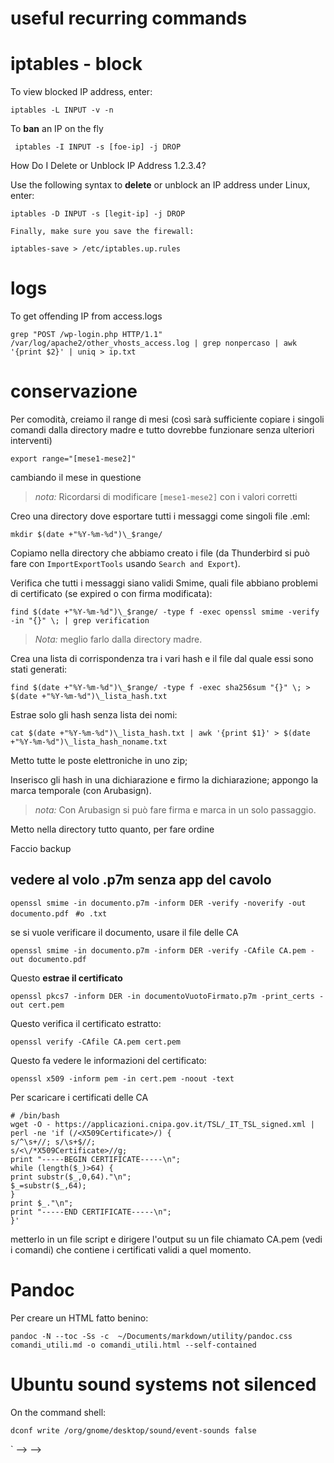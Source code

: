 # useful recurring commands


# iptables - block

To view blocked IP address, enter:

    iptables -L INPUT -v -n

To **ban** an IP on the fly

     iptables -I INPUT -s [foe-ip] -j DROP

How Do I Delete or Unblock IP Address 1.2.3.4?

Use the following syntax to **delete** or unblock an IP address under Linux, enter:

    iptables -D INPUT -s [legit-ip] -j DROP

    Finally, make sure you save the firewall:

    iptables-save > /etc/iptables.up.rules

# logs

To get offending IP from access.logs


    grep "POST /wp-login.php HTTP/1.1" /var/log/apache2/other_vhosts_access.log | grep nonpercaso | awk '{print $2}' | uniq > ip.txt




# conservazione

Per comodità, creiamo il range di mesi (così sarà sufficiente copiare i singoli comandi dalla directory madre e tutto dovrebbe funzionare senza ulteriori interventi)

    export range="[mese1-mese2]"

cambiando il mese in questione

> _nota:_ Ricordarsi di modificare `[mese1-mese2]` con i valori corretti

Creo una directory dove esportare tutti i messaggi come singoli file .eml:

    mkdir $(date +"%Y-%m-%d")\_$range/

Copiamo nella directory che abbiamo creato i file (da Thunderbird si può fare con `ImportExportTools` usando `Search and Export`).

Verifica che tutti i messaggi siano validi Smime, quali file abbiano problemi di certificato (se expired o con firma modificata):

    find $(date +"%Y-%m-%d")\_$range/ -type f -exec openssl smime -verify -in "{}" \; | grep verification

> *Nota:* meglio farlo dalla directory madre.

Crea una lista di corrispondenza tra i vari hash e il file dal quale essi sono stati generati:


    find $(date +"%Y-%m-%d")\_$range/ -type f -exec sha256sum "{}" \; > $(date +"%Y-%m-%d")\_lista_hash.txt

Estrae solo gli hash senza lista dei nomi:

    cat $(date +"%Y-%m-%d")\_lista_hash.txt | awk '{print $1}' > $(date +"%Y-%m-%d")\_lista_hash_noname.txt


Metto tutte le poste elettroniche in uno zip;


Inserisco gli hash in una dichiarazione e firmo la dichiarazione; appongo la marca temporale (con Arubasign).

> *nota:* Con Arubasign si può fare firma e marca in un solo passaggio.

Metto nella directory tutto quanto, per fare ordine

Faccio backup

## vedere al volo .p7m senza app del cavolo

`openssl smime -in documento.p7m -inform DER -verify -noverify -out documento.pdf ` `#o .txt`

se si vuole verificare il documento, usare il file delle CA

`openssl smime -in documento.p7m -inform DER -verify -CAfile CA.pem -out documento.pdf`


Questo **estrae il certificato**

`openssl pkcs7 -inform DER -in documentoVuotoFirmato.p7m -print_certs -out cert.pem`

Questo verifica il certificato estratto:

`openssl verify -CAfile CA.pem cert.pem`

Questo fa vedere le informazioni del certificato:

`openssl x509 -inform pem -in cert.pem -noout -text`

Per scaricare i certificati delle CA

    # /bin/bash
    wget -O - https://applicazioni.cnipa.gov.it/TSL/_IT_TSL_signed.xml | perl -ne 'if (/<X509Certificate>/) {
    s/^\s+//; s/\s+$//;
    s/<\/*X509Certificate>//g;
    print "-----BEGIN CERTIFICATE-----\n";
    while (length($_)>64) {
    print substr($_,0,64)."\n";
    $_=substr($_,64);
    }
    print $_."\n";
    print "-----END CERTIFICATE-----\n";
    }'

metterlo in un file script e dirigere l'output su un file chiamato CA.pem (vedi i comandi) che contiene i certificati validi a quel momento.

# Pandoc

Per creare un HTML fatto benino:

`pandoc -N --toc -Ss -c  ~/Documents/markdown/utility/pandoc.css comandi_utili.md -o comandi_utili.html --self-contained`


# Ubuntu sound systems not silenced

On the command shell:

    dconf write /org/gnome/desktop/sound/event-sounds false

<!-- # FDF per estrarre roba dai PDF compilati


Estrarre FDF con **pdftk**

`pdftk [nomefile] generate_fdf output data.fdf`

Prima stringa di sed per pulire il file FDF

## Generare i campi

`sed '1,+7d' data.fdf | sed -n -e :a -e '1,10!{P;N;D;};N;ba' | sed 's/>>//g' | sed 's/<<//g' | sed '/^\s*$/d' | grep \/T | sed 's/\/T (\(.*\))/\1;/g' | tr -d '\n' > dati.csv`


## Generare i dati

Prima dobbiamo creare una nuova linea in fondo al file

[1] `sed -i -e '$a\' dati.csv`

Poi popoliamo i dati con l'altro comando:

[2] `sed '1,+7d' data.fdf | sed -n -e :a -e '1,10!{P;N;D;};N;ba' | sed 's/>>//g' | sed 's/<<//g' | sed '/^\s*$/d' | grep \/V | sed 's/\/V (\(.*\))/\1;/g' | sed 's/\/V \/\(.*\)$/\1;/g' | tr -d '\n' >> dati.csv `

E di nuovo alla [1] per tutti i nuovi file

Da qui si può generare uno script -->
<!--
`<!-- FIXME bisogna ancora sistemare i campi multilinea: due possono essere
tolti, il terzo va filtrato, mi sa --> `

<!-- `<!-- FIXME probabilmente lo script che abbiamo generato funziona senza tutta
questa pippa, con la form che abbiamo creato -->  --> -->

